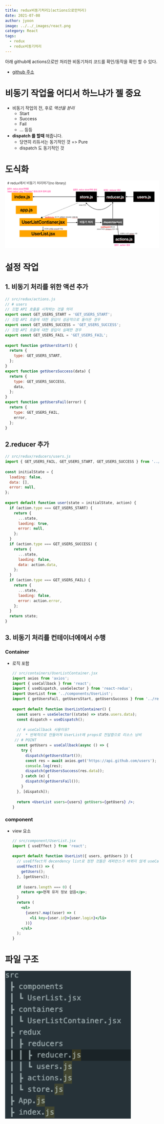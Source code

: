 ```yaml
---
title: redux비동기처리1(actions으로만처리)
date: 2021-07-08
author: jyoon
image: ../../_images/react.png
category: React
tags:
  - redux
  - redux비동기처리
---
```


아래 github에 actions으로만 처리한 비동기처리 코드를 확인/동작을 확인 할 수 있다.

* [github 주소](https://github.com/happyjy/learning-2021-redux/tree/6.%EB%B9%84%EB%8F%99%EA%B8%B0(Action))

# 비동기 작업을 어디서 하느냐가 젤 중요

* 비동기 작업의 전, 후로 _액션을 분리_
  * Start
  * Success
  * Fail
  * ... 등등
* **dispatch 를 할때** 해줍니다.
  * 당연히 리듀서는 동기적인 것 => Pure
  * dispatch 도 동기적인 것

# 도식화

![도식화](img/redux에서비동기처리하기(nolib).png)

# 설정 작업

## 1. 비동기 처리를 위한 액션 추가

```jsx
// src/redux/actions.js
// # users
// 깃헙 API 호출을 시작하는 것을 의미
export const GET_USERS_START = 'GET_USERS_START';
// 깃헙 API 호출에 대한 응답이 성공적으로 돌아온 경우
export const GET_USERS_SUCCESS = 'GET_USERS_SUCCESS';
// 깃헙 API 호출에 대한 응답이 실패한 경우
export const GET_USERS_FAIL = 'GET_USERS_FAIL';

export function getUsersStart() {
  return {
    type: GET_USERS_START,
  };
}
export function getUsersSuccess(data) {
  return {
    type: GET_USERS_SUCCESS,
    data,
  };
}
export function getUsersFail(error) {
  return {
    type: GET_USERS_FAIL,
    error,
  };
}
```

## 2.reducer 추가

```jsx
// src/redux/reducers/users.js
import { GET_USERS_FAIL, GET_USERS_START, GET_USERS_SUCCESS } from '../actions';

const initialState = {
  loading: false,
  data: [],
  error: null,
};

export default function user(state = initialState, action) {
  if (action.type === GET_USERS_START) {
    return {
      ...state,
      laoding: true,
      error: null,
    };
  }
  if (action.type === GET_USERS_SUCCESS) {
    return {
      ...state,
      laoding: false,
      data: action.data,
    };
  }
  if (action.type === GET_USERS_FAIL) {
    return {
      ...state,
      laoding: false,
      error: action.error,
    };
  }
  return state;
}
```

## 3. 비동기 처리를 컨테이너에에서 수행

### Container

* 로직 포함

    ```jsx
    // src/containers/UserListContainer.jsx
    import axios from 'axios';
    import { useCallback } from 'react';
    import { useDispatch, useSelector } from 'react-redux';
    import UserList from '../components/UserList';
    import { getUsersFail, getUsersStart, getUsersSuccess } from '../redux/actions';

    export default function UserListContainer() {
      const users = useSelector((state) => state.users.data);
      const dispatch = useDispatch();

      // # useCallback 사용이유?
      //  * 반복적으로 만들어져 UserList에 props로 전달함으로 리소스 낭비
     // # POINT
      const getUsers = useCallback(async () => {
        try {
          dispatch(getUsersStart());
          const res = await axios.get('https://api.github.com/users');
          console.log(res);
          dispatch(getUsersSuccess(res.data));
        } catch (e) {
          dispatch(getUsersFail());
        }
      }, [dispatch]);

      return <UserList users={users} getUsers={getUsers} />;
    }
    ```

### component

* view 요소

    ```jsx
    // src/component/UserList.jsx
    import { useEffect } from 'react';

    export default function UserList({ users, getUsers }) {
      // useEffect의 decendency list로 정한 것들은 레퍼런스가 바뀌지 않게 useCallback 을 사용해서 생성한다.
      useEffect(() => {
        getUsers();
      }, [getUsers]);

      if (users.length === 0) {
        return <p>현재 유저 정보 없음</p>;
      }
      return (
        <ul>
          {users?.map((user) => (
            <li key={user.id}>{user.login}</li>
          ))}
        </ul>
      );
    }
    ```

# 파일 구조

![파일구조](img/redux에서비동기처리하기(nolib)_파일구조.png)

